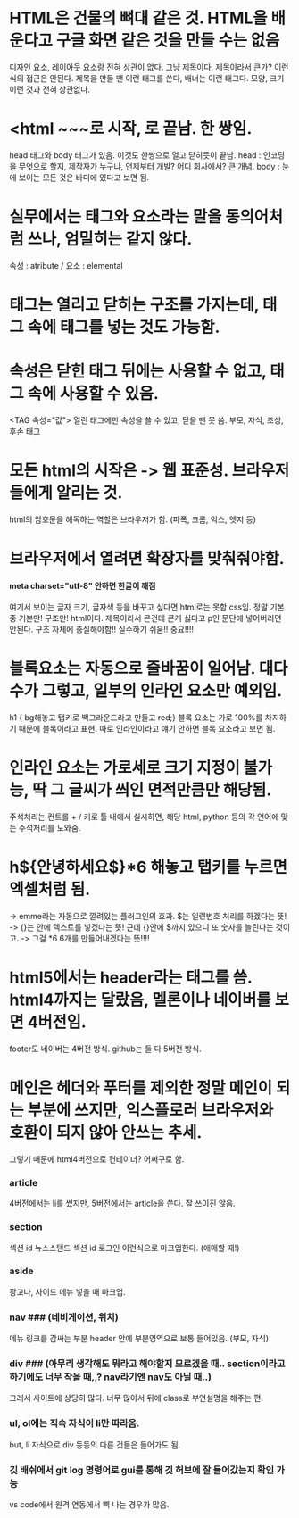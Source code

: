 # HTML은 건물의 뼈대 같은 것. HTML을 배운다고 구글 화면 같은 것을 만들 수는 없음
 디자인 요소, 레이아웃 요소랑 전혀 상관이 없다.
 그냥 제목이다. 제목이라서 큰가? 이런 식의 접근은 안된다.
 제목을 만들 땐 이런 태그를 쓴다, 배너는 이런 태그다.
 모양, 크기 이런 것과 전혀 상관없다.

# <html ~~~로 시작,  </html>로 끝남. 한 쌍임.
head 태그와 body 태그가 있음. 이것도 한쌍으로 열고 닫히듯이 끝남.
head : 인코딩을 무엇으로 할지, 제작자가 누구냐, 언제부터 개발? 어디 회사에서? 큰 개념.
body : 눈에 보이는 모든 것은 바디에 있다고 보면 됨.

# 실무에서는 태그와 요소라는 말을 동의어처럼 쓰나, 엄밀히는 같지 않다.
속성 : atribute / 요소 : elemental

# 태그는 열리고 닫히는 구조를 가지는데, 태그 속에 태그를 넣는 것도 가능함.
<TAG></TAG>

# 속성은 닫힌 태그 뒤에는 사용할 수 없고, 태그 속에 사용할 수 있음.
<TAG 속성="값"></TAG>
열린 태그에만 속성을 쓸 수 있고, 닫을 땐 못 씀.
부모, 자식, 조상, 후손 태그

# 모든 html의 시작은 <!doctype html> -> 웹 표준성. 브라우저들에게 알리는 것.
html의 암호문을 해독하는 역할은 브라우저가 함. (파폭, 크롬, 익스, 엣지 등)
 <html>
   <head>
   </head>

   <body>
   </body>
</html>

# 브라우저에서 열려면 확장자를 맞춰줘야함.
#### meta charset="utf-8" 안하면 한글이 깨짐 ###
여기서 보이는 글자 크기, 글자색 등을 바꾸고 싶다면 html로는 못함 css임.
정말 기본 중 기본만! 구조만! html이다.
제목이라서 큰건데 큰게 싫다고 p인 문단에 넣어버리면 안된다. 구조 자체에 충실해야함!!
실수하기 쉬움!! 중요!!!!

# 블록요소는 자동으로 줄바꿈이 일어남. 대다수가 그렇고, 일부의 인라인 요소만 예외임.
 h1 { bg해놓고 탭키로 백그라운드라고 만들고 red;}
 블록 요소는 가로 100%를 차지하기 때문에 블록이라고 표현.
 따로 인라인이라고 얘기 안하면 블록 요소라고 보면 됨.


# 인라인 요소는 가로세로 크기 지정이 불가능, 딱 그 글씨가 씌인 면적만큼만 해당됨.
주석처리는 컨트롤 + / 키로 툴 내에서 실시하면, 해당 html, python 등의 각 언어에 맞는 주석처리를 도와줌.

# h${안녕하세요$}*6 해놓고 탭키를 누르면 엑셀처럼 됨.
  -> emme라는 자동으로 깔려있는 플러그인의 효과. $는 일련번호 처리를 하겠다는 뜻!
  -> {}는 안에 텍스트를 넣겠다는 뜻! 근데 {}안에 $까지 있으니 또 숫자를 늘린다는 것이고.
  -> 그걸 *6 6개를 만들어내겠다는 뜻!!!!

# html5에서는 header라는 태그를 씀. html4까지는 달랐음, 멜론이나 네이버를 보면 4버전임.
 footer도 네이버는 4버전 방식.
 github는 둘 다 5버전 방식.

# 메인은 헤더와 푸터를 제외한 정말 메인이 되는 부분에 쓰지만, 익스플로러 브라우저와 호환이 되지 않아 안쓰는 추세.
 그렇기 때문에 html4버전으로 컨테이너? 어쩌구로 함.

### article ###
 4버전에서는 li를 썼지만, 5버전에서는 article을 쓴다.
 잘 쓰이진 않음.

### section ###
 섹션 id 뉴스스탠드
 섹션 id 로그인 
 이런식으로 마크업한다. (애매할 때!)

### aside ###
 광고나, 사이드 메뉴 넣을 때 마크업.

### nav ### (네비게이션, 위치)
 메뉴 링크를 감싸는 부분 header 안에 부분영역으로 보통 들어있음. (부모, 자식)

### div ### (아무리 생각해도 뭐라고 해야할지 모르겠을 때.. section이라고 하기에도 너무 작을 때,,? nav라기엔 nav도 아닐 때..)
 그래서 사이트에 상당히 많다. 너무 많아서 뒤에 class로 부연설명을 해주는 편.


### ul, ol에는 직속 자식이 li만 따라옴. ###
 but, li 자식으로 div 등등의 다른 것들은 들어가도 됨.


### 깃 배쉬에서 git log 명령어로 gui를 통해 깃 허브에 잘 들어갔는지 확인 가능 ###
 vs code에서 원격 연동에서 삑 나는 경우가 많음.
 